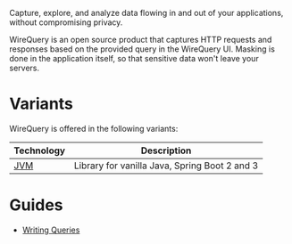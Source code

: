 Capture, explore, and analyze data flowing in and out of your applications, without compromising privacy.



WireQuery is an open source product that captures HTTP requests and responses based on the provided query in the
WireQuery UI. Masking is done in the application itself, so that sensitive data won't leave your servers.

# Variants

WireQuery is offered in the following variants:

| Technology      | Description                                   |
|-----------------|-----------------------------------------------|
| [JVM](/sdk/jvm) | Library for vanilla Java, Spring Boot 2 and 3 |

# Guides

- [Writing Queries](/docs/writing-queries.md)
